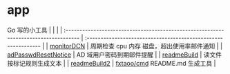 # app
Go 写的小工具
|                                                                                      |                                                                |
| :----------------------------------------------------------------------------------- | :------------------------------------------------------------- |
| [monitorDCN](https://github.com/fxtaoo/app/tree/master/monitorDCN)                   | 周期检查 cpu 内存 磁盘，超出使用率邮件通知                     |
| [adPasswdResetNotice](https://github.com/fxtaoo/app/tree/master/adPasswdResetNotice) | AD 域用户密码到期邮件提醒                                      |
| [readmeBuild](https://github.com/fxtaoo/app/tree/master/readmeBuild)                 | 读文件按标记规则生成文本                                       |
| [readmeBuild2](https://github.com/fxtaoo/app/tree/master/readmeBuild2)               | [fxtaoo/cmd](https://github.com/fxtaoo/cmd) README.md 生成工具 |